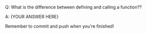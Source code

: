 Q: What is the difference between defining and calling a function??

A: {YOUR ANSWER HERE}


Remember to commit and push when you're finished!